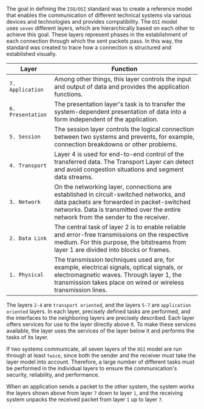 The goal in defining the `ISO/OSI` standard was to create a reference model that enables the communication of different technical systems via various devices and technologies and provides compatibility. The `OSI` model uses `seven` different layers, which are hierarchically based on each other to achieve this goal. These layers represent phases in the establishment of each connection through which the sent packets pass. In this way, the standard was created to trace how a connection is structured and established visually.

| **Layer** | **Function** |
| --- | --- |
| `7. Application` | Among other things, this layer controls the input and output of data and provides the application functions.
| `6. Presentation` | The presentation layer's task is to transfer the system-dependent presentation of data into a form independent of the application.
| `5. Session`  | The session layer controls the logical connection between two systems and prevents, for example, connection breakdowns or other problems.
| `4. Transport` | Layer 4 is used for end-to-end control of the transferred data. The Transport Layer can detect and avoid congestion situations and segment data streams.
| `3. Network` | On the networking layer, connections are established in circuit-switched networks, and data packets are forwarded in packet-switched networks. Data is transmitted over the entire network from the sender to the receiver.
| `2. Data Link` | The central task of layer 2 is to enable reliable and error-free transmissions on the respective medium. For this purpose, the bitstreams from layer 1 are divided into blocks or frames.
| `1. Physical` | The transmission techniques used are, for example, electrical signals, optical signals, or electromagnetic waves. Through layer 1, the transmission takes place on wired or wireless transmission lines. |

The layers `2-4` are `transport oriented`, and the layers `5-7` are `application oriented` layers. In each layer, precisely defined tasks are performed, and the interfaces to the neighboring layers are precisely described. Each layer offers services for use to the layer directly above it. To make these services available, the layer uses the services of the layer below it and performs the tasks of its layer.

If two systems communicate, all seven layers of the `OSI` model are run through at least `twice`, since both the sender and the receiver must take the layer model into account. Therefore, a large number of different tasks must be performed in the individual layers to ensure the communication's security, reliability, and performance.

When an application sends a packet to the other system, the system works the layers shown above from layer `7` down to layer `1`, and the receiving system unpacks the received packet from layer `1` up to layer `7`.